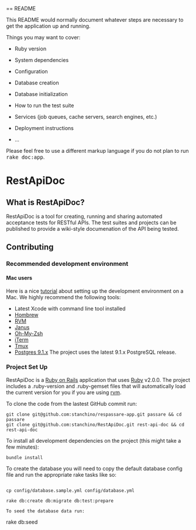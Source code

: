 == README

This README would normally document whatever steps are necessary to get the
application up and running.

Things you may want to cover:

* Ruby version

* System dependencies

* Configuration

* Database creation

* Database initialization

* How to run the test suite

* Services (job queues, cache servers, search engines, etc.)

* Deployment instructions

* ...


Please feel free to use a different markup language if you do not plan to run
<tt>rake doc:app</tt>.

# RestApiDoc 

## What is RestApiDoc?
RestApiDoc is a tool for creating, running and sharing automated acceptance tests for RESTful APIs. The test suites and projects can be published to provide a wiki-style documenation of the API being tested.

## Contributing

### Recommended development environment

#### Mac users

Here is a nice [tutorial](http://thedrearlight.com/blog/tmux-vim.html) about setting up the development environment on a Mac. We highly recommend the following tools:

* Latest Xcode with command line tool installed
* [Hombrew](http://mxcl.github.com/homebrew/)
* [RVM](https://rvm.io/)
* [Janus](https://github.com/carlhuda/janus)
* [Oh-My-Zsh](https://github.com/robbyrussell/oh-my-zsh)
* [iTerm](http://www.iterm2.com/#/section/home)
* [Tmux](http://tmux.sourceforge.net/)
* [Postgres 9.1.x](http://www.enterprisedb.com/products-services-training/pgdownload#osx) The project uses the latest 9.1.x PostgreSQL release.

### Project Set Up

RestApiDoc is a [Ruby on Rails](http://rubyonrails.org/) application that uses [Ruby](https://www.ruby-lang.org/en/) v2.0.0.
The project includes a .ruby-version and .ruby-gemset files that will automatically load the current version for you if you are using [rvm](https://rvm.io/).

To clone the code from the lastest GitHub commit run:

```
git clone git@github.com:stanchino/respassare-app.git passare && cd passare
git clone git@github.com:stanchino/RestApiDoc.git rest-api-doc && cd rest-api-doc
```

To install all development dependencies on the project (this might take a few minutes):
```
bundle install
```

To create the database you will need to copy the default database config file and run the appropriate rake tasks like so:
```

cp config/database.sample.yml config/database.yml

rake db:create db:migrate db:test:prepare
```

```
To seed the database data run:

```
rake db:seed
```
